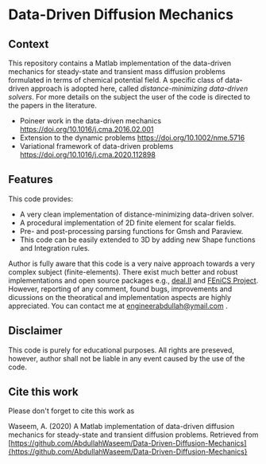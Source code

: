 # Data-Driven Diffusion Mechanics 

## Context
This repository contains a Matlab implementation of the data-driven mechanics for steady-state and transient mass diffusion problems formulated in terms of chemical potential field. A specific class of data-driven approach is adopted here, called *distance-minimizing data-driven solvers*. For more details on the subject the user of the code is directed to the papers in the literature.

- Poineer work in the data-driven mechanics https://doi.org/10.1016/j.cma.2016.02.001
- Extension to the dynamic problems https://doi.org/10.1002/nme.5716
- Variational framework of data-driven problems https://doi.org/10.1016/j.cma.2020.112898

## Features
This code provides:

- A very clean implementation of distance-minimizing data-driven solver. 
- A procedural implementation of 2D finite element for scalar fields.
- Pre- and post-processing parsing functions for Gmsh and Paraview.
- This code can be easily extended to 3D by adding new Shape functions and Integration rules.

Author is fully aware that this code is a very naive approach towards a very complex subject (finite-elements). There exist much better and robust implementations and open source packages e.g., [deal.II](https://www.dealii.org/) and [FEniCS Project](https://fenicsproject.org/). However, reporting of any comment, found bugs, improvements and dicussions on the theoratical and implementation aspects are highly appreciated.
You can contact me at  engineerabdullah@ymail.com . 

## Disclaimer
This code is purely for educational purposes. All rights are preseved, however, author shall not be liable in any event caused by the use of the code.

## Cite this work
Please don't forget to cite this work as 

Waseem, A. (2020) A Matlab implementation of data-driven diffusion mechanics for steady-state and transient diffusion problems. Retrieved from [https://github.com/AbdullahWaseem/Data-Driven-Diffusion-Mechanics]{https://github.com/AbdullahWaseem/Data-Driven-Diffusion-Mechanics}
